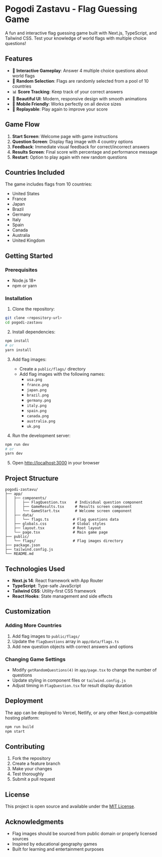 # Pogodi Zastavu - Flag Guessing Game

A fun and interactive flag guessing game built with Next.js, TypeScript, and Tailwind CSS. Test your knowledge of world flags with multiple choice questions!

## Features

- 🏁 **Interactive Gameplay**: Answer 4 multiple choice questions about world flags
- 🎯 **Random Selection**: Flags are randomly selected from a pool of 10 countries
- 📊 **Score Tracking**: Keep track of your correct answers
- 🎨 **Beautiful UI**: Modern, responsive design with smooth animations
- 📱 **Mobile Friendly**: Works perfectly on all device sizes
- 🔄 **Replayable**: Play again to improve your score

## Game Flow

1. **Start Screen**: Welcome page with game instructions
2. **Question Screen**: Display flag image with 4 country options
3. **Feedback**: Immediate visual feedback for correct/incorrect answers
4. **Results Screen**: Final score with percentage and performance message
5. **Restart**: Option to play again with new random questions

## Countries Included

The game includes flags from 10 countries:
- United States
- France
- Japan
- Brazil
- Germany
- Italy
- Spain
- Canada
- Australia
- United Kingdom

## Getting Started

### Prerequisites

- Node.js 18+ 
- npm or yarn

### Installation

1. Clone the repository:
```bash
git clone <repository-url>
cd pogodi-zastavu
```

2. Install dependencies:
```bash
npm install
# or
yarn install
```

3. Add flag images:
   - Create a `public/flags/` directory
   - Add flag images with the following names:
     - `usa.png`
     - `france.png`
     - `japan.png`
     - `brazil.png`
     - `germany.png`
     - `italy.png`
     - `spain.png`
     - `canada.png`
     - `australia.png`
     - `uk.png`

4. Run the development server:
```bash
npm run dev
# or
yarn dev
```

5. Open [http://localhost:3000](http://localhost:3000) in your browser

## Project Structure

```
pogodi-zastavu/
├── app/
│   ├── components/
│   │   ├── FlagQuestion.tsx    # Individual question component
│   │   ├── GameResults.tsx     # Results screen component
│   │   └── GameStart.tsx       # Welcome screen component
│   ├── data/
│   │   └── flags.ts           # Flag questions data
│   ├── globals.css            # Global styles
│   ├── layout.tsx             # Root layout
│   └── page.tsx               # Main game page
├── public/
│   └── flags/                 # Flag images directory
├── package.json
├── tailwind.config.js
└── README.md
```

## Technologies Used

- **Next.js 14**: React framework with App Router
- **TypeScript**: Type-safe JavaScript
- **Tailwind CSS**: Utility-first CSS framework
- **React Hooks**: State management and side effects

## Customization

### Adding More Countries

1. Add flag images to `public/flags/`
2. Update the `flagQuestions` array in `app/data/flags.ts`
3. Add new question objects with correct answers and options

### Changing Game Settings

- Modify `getRandomQuestions(4)` in `app/page.tsx` to change the number of questions
- Update styling in component files or `tailwind.config.js`
- Adjust timing in `FlagQuestion.tsx` for result display duration

## Deployment

The app can be deployed to Vercel, Netlify, or any other Next.js-compatible hosting platform:

```bash
npm run build
npm start
```

## Contributing

1. Fork the repository
2. Create a feature branch
3. Make your changes
4. Test thoroughly
5. Submit a pull request

## License

This project is open source and available under the [MIT License](LICENSE).

## Acknowledgments

- Flag images should be sourced from public domain or properly licensed sources
- Inspired by educational geography games
- Built for learning and entertainment purposes 
